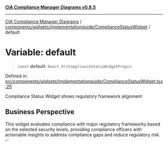 [**CIA Compliance Manager Diagrams v0.8.5**](../../../../../README.md)

***

[CIA Compliance Manager Diagrams](../../../../../modules.md) / [components/widgets/implementationguide/ComplianceStatusWidget](../README.md) / default

# Variable: default

> `const` **default**: `React.FC`\<`ComplianceStatusWidgetProps`\>

Defined in: [src/components/widgets/implementationguide/ComplianceStatusWidget.tsx:25](https://github.com/Hack23/cia-compliance-manager/blob/3ae0301247f765ba03c8c0fe645db4718bb8af76/src/components/widgets/implementationguide/ComplianceStatusWidget.tsx#L25)

Compliance Status Widget shows regulatory framework alignment

## Business Perspective

This widget evaluates compliance with major regulatory frameworks based on
the selected security levels, providing compliance officers with actionable
insights to address compliance gaps and reduce regulatory risk. ✅
